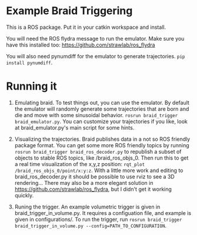 # Example Braid Triggering

This is a ROS package. Put it in your catkin workspace and install.

You will need the ROS flydra message to run the emulator. Make sure you have this installed too: https://github.com/strawlab/ros_flydra

You will also need pynumdiff for the emulator to generate trajectories. `pip install pynumdiff`. 

# Running it

1. Emulating braid. To test things out, you can use the emulator. By default the emulator will randomly generate some trajectories that are born and die and move with some sinusoidal behavior. `rosrun braid_trigger braid_emulator.py`. You can customize your trajectories if you like, look at braid_emulator.py's main script for some hints.

2. Visualizing the trajectories. Braid publishes data in a not so ROS friendly package format. You can get some more ROS friendly topics by running `rosrun braid_trigger braid_ros_decoder.py` to republish a subset of objects to stable ROS topics, like /braid_ros_objs_0. Then run this to get a real time visualization of the x,y,z position: `rqt_plot /braid_ros_objs_0/point/x:y:z`. With a little more  work and editing to braid_ros_decoder.py it should be possible to use rviz to see a 3D rendering...  There may also be a more elegant solution in https://github.com/strawlab/ros_flydra, but I didn't get it working quickly.

2. Runing the trigger. An example volumetric trigger is given in braid_trigger_in_volume.py. It requires a configuation file, and example is given in configurations/. To run the trigger, run `rosrun braid_trigger braid_trigger_in_volume.py --config=PATH_TO_CONFIGURATION`. 
